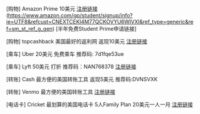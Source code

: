 [购物] Amazon Prime 10美元 [注册链接](https://www.amazon.com/gp/student/signup/info?ie=UTF8&refcust=CNEXTCEKI4M77QCKOVYU6WIVXI&ref_type=generic&ref=sm_st_ref_g_gen)(https://www.amazon.com/gp/student/signup/info?ie=UTF8&refcust=CNEXTCEKI4M77QCKOVYU6WIVXI&ref_type=generic&ref=sm_st_ref_g_gen) [半年免费Student Prime申请链接]

[购物] topcashback 美国最好的返利网 返现10美元 [注册链接](http://www.topcashback.com/ref/member87066003232)

[乘车] Uber 20美元 免费乘车 推荐码: 7d1fqe53ue

[乘车] Lyft 50美元 打折 推荐码：NAN768378  [注册链接](https://www.lyft.com/invite/NAN768378)

[转账] Cash 最方便的美国转账工具 返现5美元 推荐码:DVNSVXK

[转账] Venmo 最方便的美国转账工具 [注册链接](https://venmo.com/i/hot13399)

[电话卡] Cricket 最划算的美国电话卡 5人Family Plan 20美元一人一月 [注册链接](https://refer.cricketwireless.com/8dwqQAZ)
